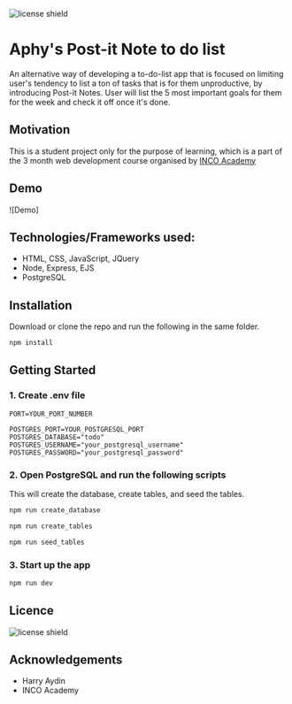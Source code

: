 ![license shield](https://img.shields.io/badge/License-MIT-green?style=for-the-badge)

# Aphy's Post-it Note to do list
An alternative way of developing a to-do-list app that is focused on limiting user's tendency to list a ton of tasks that is for them unproductive, by introducing Post-it Notes. User will list the 5 most important goals for them for the week and check it off once it's done. 


## Motivation 
This is a student project only for the purpose of learning, which is a part of the 3 month web development course organised by [INCO Academy](https://www.inco.org.au/incode)

## Demo 
![Demo]

## Technologies/Frameworks used:

- HTML, CSS, JavaScript, JQuery
- Node, Express, EJS 
- PostgreSQL

## Installation

Download or clone the repo and run the following in the same folder.

```zsh
npm install
```

## Getting Started

### 1. Create .env file

```
PORT=YOUR_PORT_NUMBER

POSTGRES_PORT=YOUR_POSTGRESQL_PORT
POSTGRES_DATABASE="todo"
POSTGRES_USERNAME="your_postgresql_username"
POSTGRES_PASSWORD="your_postgresql_password"
```

### 2. Open PostgreSQL and run the following scripts

This will create the database, create tables, and seed the tables.

```zsh
npm run create_database
```

```zsh
npm run create_tables
```

```zsh
npm run seed_tables
```

### 3. Start up the app

```zsh
npm run dev
```
## Licence 
![license shield](https://img.shields.io/badge/License-MIT-green?style=for-the-badge)

## Acknowledgements

- Harry Aydin
- INCO Academy
